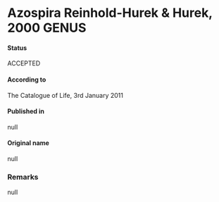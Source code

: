 # Azospira Reinhold-Hurek & Hurek, 2000 GENUS

#### Status
ACCEPTED

#### According to
The Catalogue of Life, 3rd January 2011

#### Published in
null

#### Original name
null

### Remarks
null